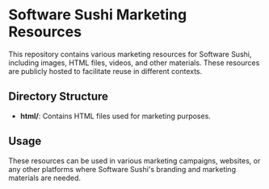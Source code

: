 # Software Sushi Marketing Resources

This repository contains various marketing resources for Software Sushi, including images, HTML files, videos, and other materials. These resources are publicly hosted to facilitate reuse in different contexts.

## Directory Structure

- **html/**: Contains HTML files used for marketing purposes.

## Usage

These resources can be used in various marketing campaigns, websites, or any other platforms where Software Sushi's branding and marketing materials are needed.
